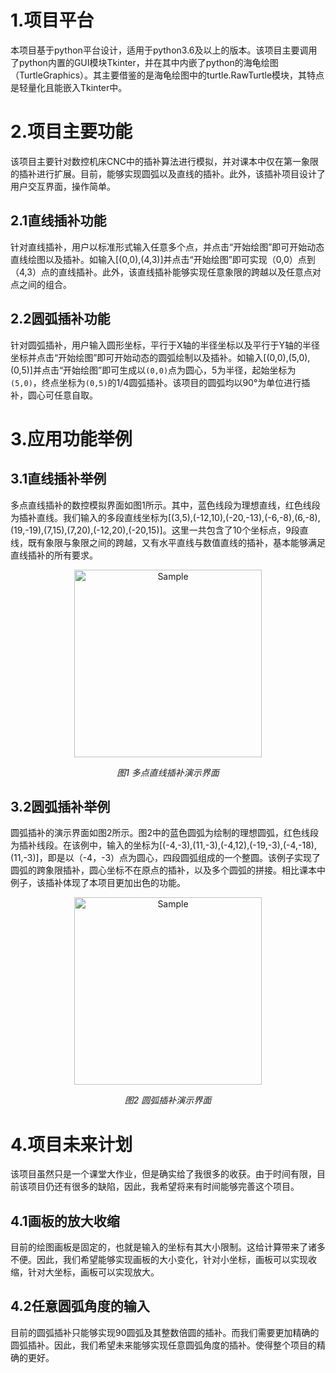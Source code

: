 1.项目平台
====

本项目基于python平台设计，适用于python3.6及以上的版本。该项目主要调用了python内置的GUI模块Tkinter，并在其中内嵌了python的海龟绘图（TurtleGraphics）。其主要借鉴的是海龟绘图中的turtle.RawTurtle模块，其特点是轻量化且能嵌入Tkinter中。

2.项目主要功能
====
该项目主要针对数控机床CNC中的插补算法进行模拟，并对课本中仅在第一象限的插补进行扩展。目前，能够实现圆弧以及直线的插补。此外，该插补项目设计了用户交互界面，操作简单。

2.1直线插补功能
---
针对直线插补，用户以标准形式输入任意多个点，并点击“开始绘图”即可开始动态直线绘图以及插补。如输入[(0,0),(4,3)]并点击“开始绘图”即可实现（0,0）点到（4,3）点的直线插补。此外，该直线插补能够实现任意象限的跨越以及任意点对点之间的组合。

2.2圆弧插补功能
----
针对圆弧插补，用户输入圆形坐标，平行于X轴的半径坐标以及平行于Y轴的半径坐标并点击“开始绘图”即可开始动态的圆弧绘制以及插补。如输入[(0,0),(5,0),(0,5)]并点击“开始绘图”即可生成以`(0,0)`点为圆心，5为半径，起始坐标为`(5,0)`，终点坐标为`(0,5)`的1/4圆弧插补。该项目的圆弧均以90°为单位进行插补，圆心可任意自取。

3.应用功能举例
====

3.1直线插补举例
----
多点直线插补的数控模拟界面如图1所示。其中，蓝色线段为理想直线，红色线段为插补直线。我们输入的多段直线坐标为[(3,5),(-12,10),(-20,-13),(-6,-8),(6,-8),(19,-19),(7,15),(7,20),(-12,20),(-20,15)]。这里一共包含了10个坐标点，9段直线，既有象限与象限之间的跨越，又有水平直线与数值直线的插补，基本能够满足直线插补的所有要求。

<p align="center">
	<img src="https://github.com/kaitokuroba7/CNC--interpolation/blob/master/CNC_1.png" alt="Sample"  width="300" height="300">
	<p align="center">
		<em> 图1 多点直线插补演示界面</em>
	</p>
</p>
                          
3.2圆弧插补举例
----
圆弧插补的演示界面如图2所示。图2中的蓝色圆弧为绘制的理想圆弧，红色线段为插补线段。在该例中，输入的坐标为[(-4,-3),(11,-3),(-4,12),(-19,-3),(-4,-18),(11,-3)]，即是以（-4，-3）点为圆心，四段圆弧组成的一个整圆。该例子实现了圆弧的跨象限插补，圆心坐标不在原点的插补，以及多个圆弧的拼接。相比课本中例子，该插补体现了本项目更加出色的功能。
 
 <p align="center">
	<img src="https://github.com/kaitokuroba7/CNC--interpolation/blob/master/CNC_2.png" alt="Sample"  width="300" height="300">
	<p align="center">
		<em> 图2 圆弧插补演示界面</em>
	</p>
</p>


4.项目未来计划
====
该项目虽然只是一个课堂大作业，但是确实给了我很多的收获。由于时间有限，目前该项目仍还有很多的缺陷，因此，我希望将来有时间能够完善这个项目。

4.1画板的放大收缩
----
目前的绘图画板是固定的，也就是输入的坐标有其大小限制。这给计算带来了诸多不便。因此，我们希望能够实现画板的大小变化，针对小坐标，画板可以实现收缩，针对大坐标，画板可以实现放大。

4.2任意圆弧角度的输入
----
目前的圆弧插补只能够实现90圆弧及其整数倍圆的插补。而我们需要更加精确的圆弧插补。因此，我们希望未来能够实现任意圆弧角度的插补。使得整个项目的精确的更好。
